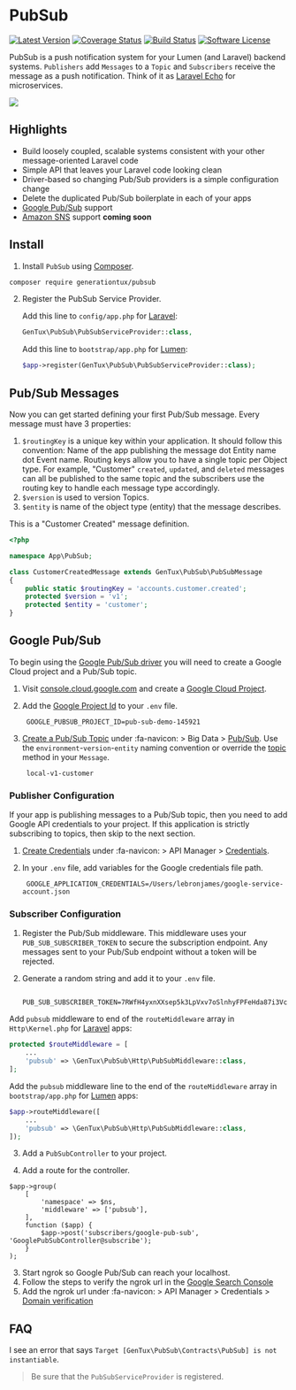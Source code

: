 # PubSub

[![Latest Version](https://img.shields.io/github/release/generationtux/pubsub.svg?style=flat-square)](https://github.com/generationtux/pubsub/releases)
[![Coverage Status](https://img.shields.io/codecov/c/github/generationtux/pubsub.svg?maxAge=2592000?style=flat-square)](https://codecov.io/gh/generationtux/pubsub/)
[![Build Status](https://img.shields.io/travis/generationtux/pubsub/master.svg?style=flat-square)](https://travis-ci.org/generationtux/pubsub)
[![Software License](https://img.shields.io/badge/license-MIT-brightgreen.svg?style=flat-square)](LICENSE.md)

PubSub is a push notification system for your Lumen (and Laravel) backend systems. `Publishers` add
`Messages` to a `Topic` and `Subscribers` receive the message as a push
notification. Think of it as
[Laravel Echo](https://laravel.com/docs/5.3/broadcasting) for microservices.

![](https://cloud.google.com/pubsub/images/pub_sub_flow.svg)

## Highlights

* Build loosely coupled, scalable systems consistent with your other
message-oriented Laravel code
* Simple API that leaves your Laravel code looking clean
* Driver-based so changing Pub/Sub providers is a simple configuration change
* Delete the duplicated Pub/Sub boilerplate in each of your apps
* [Google Pub/Sub](https://cloud.google.com/pubsub/docs/overview) support
* [Amazon SNS](https://aws.amazon.com/sns/) support __coming soon__

## Install

1. Install `PubSub` using [Composer](https://getcomposer.org/).

```bash
composer require generationtux/pubsub
```

2. Register the PubSub Service Provider.

    Add this line to `config/app.php` for [Laravel](https://laravel.com/docs/master/providers#registering-providers):

    ```php
    GenTux\PubSub\PubSubServiceProvider::class,
    ```

    Add this line to `bootstrap/app.php` for [Lumen](https://lumen.laravel.com/docs/master/providers#registering-providers):

    ```php
    $app->register(GenTux\PubSub\PubSubServiceProvider::class);
    ```

## Pub/Sub Messages

Now you can get started defining your first Pub/Sub message. Every message must have 3 properties:

1. `$routingKey` is a unique key within your application. It should follow this convention: Name of the app publishing the message dot Entity name dot Event name. Routing keys allow you to have a single topic per Object type. For example, "Customer" `created`, `updated`, and `deleted` messages can all be published to the same topic and the subscribers use the routing key to handle each message type accordingly.
2. `$version` is used to version Topics.
3. `$entity` is name of the object type (entity) that the message describes.

This is a "Customer Created" message definition.

```php
<?php

namespace App\PubSub;

class CustomerCreatedMessage extends GenTux\PubSub\PubSubMessage
{
    public static $routingKey = 'accounts.customer.created';
    protected $version = 'v1';
    protected $entity = 'customer';
}
```

## Google Pub/Sub

To begin using the [Google Pub/Sub driver](https://cloud.google.com/pubsub/docs/overview) you will need to create a Google Cloud project and a Pub/Sub topic.

1. Visit [console.cloud.google.com](https://console.cloud.google.com) and create a [Google Cloud Project](http://i.imgur.com/HQZMJCH.gifv).
2. Add the [Google Project Id](http://i.imgur.com/h5NJTBP.png) to your `.env` file.

        GOOGLE_PUBSUB_PROJECT_ID=pub-sub-demo-145921

3. [Create a Pub/Sub Topic](http://i.imgur.com/KXRLhVA.gifv) under :fa-navicon: > Big Data > [Pub/Sub](https://console.cloud.google.com/cloudpubsub/topicList). Use the `environment`-`version`-`entity` naming convention or override the [topic](/generationtux/pubsub/blob/master/src/PubSubMessage.php) method in your `Message`.

        local-v1-customer

### Publisher Configuration

If your app is publishing messages to a Pub/Sub topic, then you need to add Google API credentials to your project. If this application is strictly subscribing to topics, then skip to the next section.

1. [Create Credentials](http://i.imgur.com/WNwhduu.gifv) under :fa-navicon: > API Manager > [Credentials](https://console.cloud.google.com/apis/credentials).
2. In your `.env` file, add variables for the Google credentials file path.

        GOOGLE_APPLICATION_CREDENTIALS=/Users/lebronjames/google-service-account.json

### Subscriber Configuration

1. Register the Pub/Sub middleware. This middleware uses your `PUB_SUB_SUBSCRIBER_TOKEN` to secure the subscription endpoint.
Any messages sent to your Pub/Sub endpoint without a token will be rejected.

2. Generate a random string and add it to your `.env` file.

        PUB_SUB_SUBSCRIBER_TOKEN=7RWfH4yxnXXsep5k3LpVxv7oSlnhyFPFeHda87i3Vc

Add `pubsub` middleware to end of the `routeMiddleware` array in `Http\Kernel.php` for [Laravel](https://laravel.com/docs/master/middleware#assigning-middleware-to-routes) apps:

```php
protected $routeMiddleware = [
    ...
    'pubsub' => \GenTux\PubSub\Http\PubSubMiddleware::class,
];
```

Add the `pubsub` middleware line to the end of the `routeMiddleware` array in `bootstrap/app.php` for [Lumen](https://lumen.laravel.com/docs/master/middleware#assigning-middleware-to-routes) apps:

```php
$app->routeMiddleware([
    ...
    'pubsub' => \GenTux\PubSub\Http\PubSubMiddleware::class,
]);
```

3. Add a `PubSubController` to your project.



4. Add a route for the controller.

```
$app->group(
    [
        'namespace' => $ns,
        'middleware' => ['pubsub'],
    ],
    function ($app) {
        $app->post('subscribers/google-pub-sub', 'GooglePubSubController@subscribe');
    }
);
```
3. Start ngrok so Google Pub/Sub can reach your localhost.
4. Follow the steps to verify the ngrok url in the [Google Search Console](https://www.google.com/webmasters/tools)
5. Add the ngrok url under :fa-navicon: > API Manager > Credentials > [Domain verification](https://console.cloud.google.com/apis/credentials/domainverification)

## FAQ

I see an error that says `Target [GenTux\PubSub\Contracts\PubSub] is not instantiable`.

> Be sure that the `PubSubServiceProvider` is registered.

